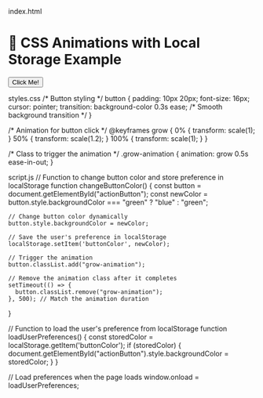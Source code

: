 index.html
<!DOCTYPE html>
<html lang="en">
<head>
  <meta charset="UTF-8" />
  <meta name="viewport" content="width=device-width, initial-scale=1.0" />
  <title>CSS Animations & JavaScript Functions</title>
  <link rel="stylesheet" href="style.css" />
</head>
<body>
  <h1>🎉 CSS Animations with Local Storage Example</h1>

  <!-- Button to trigger animation and change color -->
  <button id="actionButton" onclick="changeButtonColor()">Click Me!</button>

  <script src="script.js"></script>
</body>
</html>
styles.css
  /* Button styling */
button {
    padding: 10px 20px;
    font-size: 16px;
    cursor: pointer;
    transition: background-color 0.3s ease; /* Smooth background transition */
  }
  
  /* Animation for button click */
  @keyframes grow {
    0% {
      transform: scale(1);
    }
    50% {
      transform: scale(1.2);
    }
    100% {
      transform: scale(1);
    }
  }
  
  /* Class to trigger the animation */
  .grow-animation {
    animation: grow 0.5s ease-in-out;
  }
  
script.js
// Function to change button color and store preference in localStorage
function changeButtonColor() {
    const button = document.getElementById("actionButton");
    const newColor = button.style.backgroundColor === "green" ? "blue" : "green";
    
    // Change button color dynamically
    button.style.backgroundColor = newColor;
    
    // Save the user's preference in localStorage
    localStorage.setItem('buttonColor', newColor);
  
    // Trigger the animation
    button.classList.add("grow-animation");
  
    // Remove the animation class after it completes
    setTimeout(() => {
      button.classList.remove("grow-animation");
    }, 500); // Match the animation duration
  }
  
  // Function to load the user's preference from localStorage
  function loadUserPreferences() {
    const storedColor = localStorage.getItem('buttonColor');
    if (storedColor) {
      document.getElementById("actionButton").style.backgroundColor = storedColor;
    }
  }
  
  // Load preferences when the page loads
  window.onload = loadUserPreferences;
  
